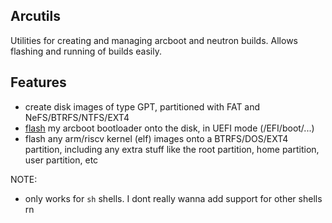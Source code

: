 ## Arcutils

Utilities for creating and managing arcboot and neutron builds. Allows flashing and running of builds easily.

## Features

- create disk images of type GPT, partitioned with FAT and NeFS/BTRFS/NTFS/EXT4
- [flash](https://qemu.readthedocs.io/en/latest/tools/qemu-img.html) my arcboot bootloader onto the disk, in UEFI mode (/EFI/boot/...)
- flash any arm/riscv kernel (elf) images onto a BTRFS/DOS/EXT4 partition, including any extra stuff like the root partition, home partition, user partition, etc

NOTE:

- only works for `sh` shells. I dont really wanna add support for other shells rn
